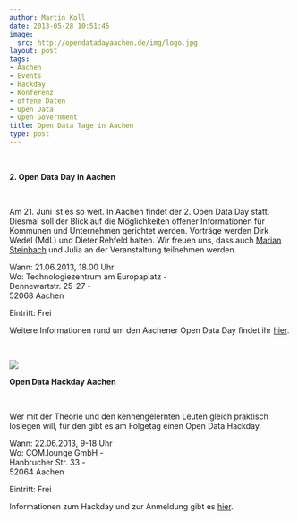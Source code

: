 ```yaml
---
author: Martin Koll
date: 2013-05-28 10:51:45
image:
  src: http://opendatadayaachen.de/img/logo.jpg
layout: post
tags:
- Aachen
- Events
- Hackday
- Konferenz
- offene Daten
- Open Data
- Open Government
title: Open Data Tage in Aachen
type: post
---
```


 

**2\. Open Data Day in Aachen**

 

Am 21. Juni ist es so weit. In Aachen findet der 2. Open Data Day statt. Diesmal soll der Blick auf die Möglichkeiten offener Informationen für Kommunen und Unternehmen gerichtet werden. Vorträge werden Dirk Wedel (MdL) und Dieter Rehfeld halten. Wir freuen uns, dass auch [Marian Steinbach](http://offeneskoeln.de/) und Julia an der Veranstaltung teilnehmen werden.

Wann: 21.06.2013, 18.00 Uhr  
Wo: Technologiezentrum am Europaplatz -  
Dennewartstr. 25-27 -  
52068 Aachen 

Eintritt: Frei

Weitere Informationen rund um den Aachener Open Data Day findet ihr [hier](http://opendatadayaachen.de).

 

![](http://barcamptools.eu/assets/0cee42f1-7f12-4aa6-8a55-22ea72f51e5d)

**Open Data Hackday Aachen**

 

Wer mit der Theorie und den kennengelernten Leuten gleich praktisch loslegen will, für den gibt es am Folgetag einen Open Data Hackday. 

Wann: 22.06.2013, 9-18 Uhr  
Wo: COM.lounge GmbH -  
Hanbrucher Str. 33 -  
52064 Aachen

Eintritt: Frei

Informationen zum Hackday und zur Anmeldung gibt es [hier](http://barcamptools.eu/odhac).

 